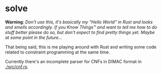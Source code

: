 # solve

**Warning**: *Don't use this, it's basically my "Hello World" in Rust
and looks and smells accordingly.  If you Know Things™ and want to tell
me how to do stuff better please do so, but don't expect to find pretty
things yet.  Maybe at some point in the future...*

That being said, this is me playing around with Rust and writing some
code related to constraint programming at the same time.

Currently there's an incomplete parser for CNFs in DIMAC format in
[./src/cnf.rs](./src/cnf.rs).
